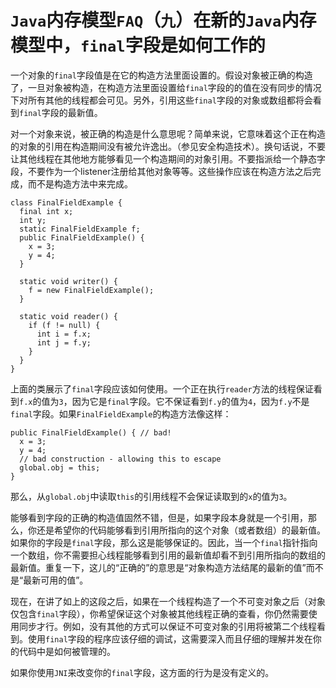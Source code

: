 # `Java`内存模型`FAQ`（`九`）在新的`Java`内存模型中，`final`字段是如何工作的
一个对象的`final`字段值是在它的构造方法里面设置的。假设对象被正确的构造了，一旦对象被构造，在构造方法里面设置给`final`字段的的值在没有同步的情况下对所有其他的线程都会可见。另外，引用这些`final`字段的对象或数组都将会看到`final`字段的最新值。

对一个对象来说，被正确的构造是什么意思呢？简单来说，它意味着这个正在构造的对象的引用在构造期间没有被允许逸出。（参见安全构造技术）。换句话说，不要让其他线程在其他地方能够看见一个构造期间的对象引用。不要指派给一个静态字段，不要作为一个listener注册给其他对象等等。这些操作应该在构造方法之后完成，而不是构造方法中来完成。
```
class FinalFieldExample {
  final int x;
  int y;
  static FinalFieldExample f;
  public FinalFieldExample() {
    x = 3;
    y = 4;
  }

  static void writer() {
    f = new FinalFieldExample();
  }

  static void reader() {
    if (f != null) {
      int i = f.x;
      int j = f.y;
    }
  }
}
```
上面的类展示了`final`字段应该如何使用。一个正在执行`reader`方法的线程保证看到`f.x`的值为`3`，因为它是`final`字段。它不保证看到`f.y`的值为`4`，因为`f.y`不是`final`字段。如果`FinalFieldExample`的构造方法像这样：
```
public FinalFieldExample() { // bad!
  x = 3;
  y = 4;
  // bad construction - allowing this to escape
  global.obj = this;
}
```
那么，从`global.obj`中读取`this`的引用线程不会保证读取到的`x`的值为`3`。

能够看到字段的正确的构造值固然不错，但是，如果字段本身就是一个引用，那么，你还是希望你的代码能够看到引用所指向的这个对象（或者数组）的最新值。如果你的字段是`final`字段，那么这是能够保证的。因此，当一个`final`指针指向一个数组，你不需要担心线程能够看到引用的最新值却看不到引用所指向的数组的最新值。重复一下，这儿的“正确的”的意思是“对象构造方法结尾的最新的值”而不是“最新可用的值”。

现在，在讲了如上的这段之后，如果在一个线程构造了一个不可变对象之后（对象仅包含`final`字段），你希望保证这个对象被其他线程正确的查看，你仍然需要使用同步才行。例如，没有其他的方式可以保证不可变对象的引用将被第二个线程看到。使用`final`字段的程序应该仔细的调试，这需要深入而且仔细的理解并发在你的代码中是如何被管理的。

如果你使用`JNI`来改变你的`final`字段，这方面的行为是没有定义的。
